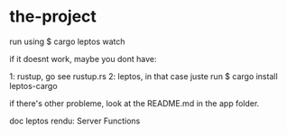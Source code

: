 # the-project

run using 
$ cargo leptos watch

if it doesnt work, maybe you dont have:

  1: rustup, go see rustup.rs 
  2: leptos, in that case juste run
    $ cargo install leptos-cargo

if there's other probleme, look at the README.md in the app folder.

doc leptos rendu: Server Functions
